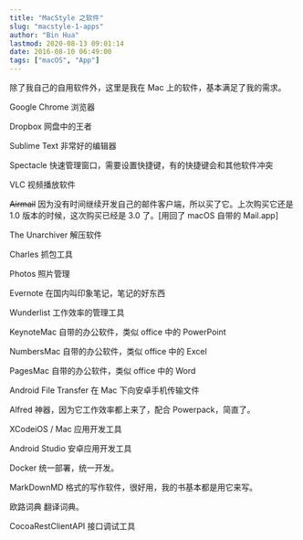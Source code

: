 ```yaml
---
title: "MacStyle 之软件"
slug: "macstyle-1-apps"
author: "Bin Hua"
lastmod: 2020-08-13 09:01:14
date: 2016-08-10 06:49:00
tags: ["macOS", "App"]
---
```


除了我自己的自用软件外，这里是我在 Mac 上的软件，基本满足了我的需求。

Google Chrome 浏览器

Dropbox 网盘中的王者

Sublime Text 非常好的编辑器

Spectacle 快速管理窗口，需要设置快捷键，有的快捷键会和其他软件冲突

VLC 视频播放软件

~~Airmail~~ 因为没有时间继续开发自己的邮件客户端，所以买了它。上次购买它还是 1.0 版本的时候，这次购买已经是 3.0 了。[用回了 macOS 自带的 Mail.app]

The Unarchiver 解压软件

Charles 抓包工具

Photos 照片管理

Evernote 在国内叫印象笔记，笔记的好东西

Wunderlist 工作效率的管理工具

KeynoteMac 自带的办公软件，类似 office 中的 PowerPoint

NumbersMac 自带的办公软件，类似 office 中的 Excel

PagesMac 自带的办公软件，类似 office 中的 Word

Android File Transfer 在 Mac 下向安卓手机传输文件

Alfred 神器，因为它工作效率都上来了，配合 Powerpack，简直了。

XCodeiOS / Mac 应用开发工具

Android Studio 安卓应用开发工具

Docker 统一部署，统一开发。

MarkDownMD 格式的写作软件，很好用，我的书基本都是用它来写。

欧路词典 翻译词典。

CocoaRestClientAPI 接口调试工具